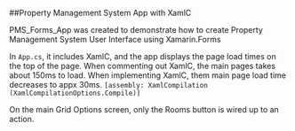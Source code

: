 ##Property Management System App with XamlC

PMS_Forms_App was created to demonstrate how to create Property Management System User Interface using Xamarin.Forms 

In `App.cs`, it includes XamlC, and the app displays the page load times on the top of the page. When commenting out XamlC, the main pages takes about 150ms to load. When implementing XamlC, them main page load time decreases to appx 30ms.
`[assembly: XamlCompilation (XamlCompilationOptions.Compile)]`

On the main Grid Options screen, only the Rooms button is wired up to an action.
